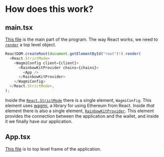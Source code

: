# How does this work?

## main.tsx

[This file](src/main.tsx) is the main part of the program.
The way React works, we need to [`render`](https://reactjs.org/docs/rendering-elements.html) a top level object.


```typescript
ReactDOM.createRoot(document.getElementById("root")!).render(
  <React.StrictMode>
    <WagmiConfig client={client}>
      <RainbowKitProvider chains={chains}>
        <App />
      </RainbowKitProvider>
    </WagmiConfig>
  </React.StrictMode>,
);
```

Inside the [`React.StrictMode`](https://reactjs.org/docs/strict-mode.html) there is a single element, `WagmiConfig`. 
This element uses [wagmi](https://wagmi.sh/), a library for using Ethereum from React.
Inside *that* element there is also a single element, [`RainbowKitProvider`](https://www.rainbowkit.com/).
This element provides the connection between the application and the wallet, and inside it we finally have our application.


## App.tsx

[This file](src/App.tsx) is to top level frame of the application.

